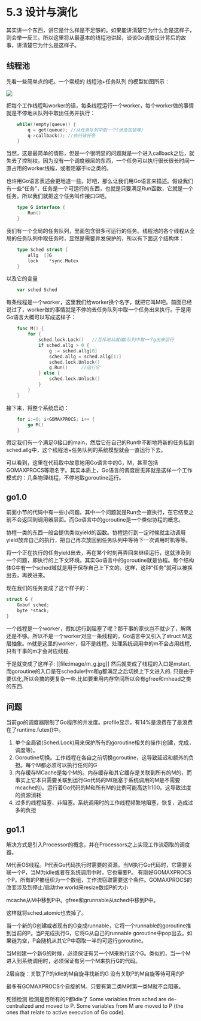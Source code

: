 # 5.3 设计与演化
其实讲一个东西，讲它是什么样是不足够的。如果能讲清楚它为什么会是这样子，则会举一反三。所以这里将从最基本的线程池讲起，谈谈Go调度设计背后的故事，讲清楚它为什么是这样子。

## 线程池
先看一些简单点的吧。一个常规的 线程池+任务队列 的模型如图所示：

![](images/5.3.worker.png?raw=true)

把每个工作线程叫worker的话，每条线程运行一个worker，每个worker做的事情就是不停地从队列中取出任务并执行：

```c
	while(!empty(queue)) {
	    q = get(queue); //从任务队列中取一个(涉及加锁等)
	    q->callback(); //执行该任务
	}
```

当然，这是最简单的情形，但是一个很明显的问题就是一个进入callback之后，就失去了控制权。因为没有一个调度器层的东西，一个任务可以执行很长很长时间一直占用的worker线程，或者阻塞于io之类的。

也许用Go语言表述会更地道一些。好吧，那么让我们用Go语言来描述。假设我们有一些“任务”，任务是一个可运行的东西，也就是只要满足Run函数，它就是一个任务。所以我们就把这个任务叫作接口G吧。

```go
	type G interface {
		Run() 
	}
```

我们有一个全局的任务队列，里面包含很多可运行的任务。线程池的各个线程从全局的任务队列中取任务时，显然是需要并发保护的，所以有下面这个结构体：

```go
	type Sched struct {
		allg  []G
		lock	*sync.Mutex
	}
```

以及它的变量

```go
	var sched Sched
```

每条线程是一个worker，这里我们给worker换个名字，就把它叫M吧。前面已经说过了，worker做的事情就是不停的去任务队列中取一个任务出来执行。于是用Go语言大概可以写成这样子：

```go
	func M() {
		for {
			sched.lock.Lock()	//互斥地从就绪G队列中取一个g出来运行
			if sched.allg > 0 {
				g := sched.allg[0]
				sched.allg = sched.allg[1:]
				sched.lock.Unlock()
				g.Run()		//运行它
			} else {
				sched.lock.Unlock()
			}
		}
	}
```

接下来，将整个系统启动：

```go
	for i:=0; i<GOMAXPROCS; i++ {
		go M()
	}
```

假定我们有一个满足G接口的main，然后它在自己的Run中不断地将新的任务挂到sched.allg中，这个线程池+任务队列的系统模型就会一直运行下去。

可以看到，这里在代码取中故意地用Go语言中的G，M，甚至包括GOMAXPROCS等取名字。其实本质上，Go语言的调度层无非就是这样一个工作模式的：几条物理线程，不停地取goroutine运行。

## go1.0
前面小节的代码中有一些小问题。其中一个问题就是Run会一直执行，在它结束之前不会返回到调用器层面。而Go语言中的goroutine是一个类似协程的概念。

协程一类的东西一般会提供类似yield的函数。协程运行到一定时候就主动调用yield放弃自己的执行，把自己再次放回到任务队列中等待下一次调用时机等等。

将一个正在执行的任务yield出去，再在某个时刻再弄回来继续运行，这就涉及到一个问题，即执行的上下文环境。其实Go语言中的goroutine就是协程。每个结构体G中有一个sched域就是用于保存自己上下文的。这样，这种"任务"就可以被换出去，再换进来。

现在我们的任务变成了这个样子的：

```c
struct G {
    Gobuf sched;
    byte *stack;
}
```

一个线程是一个worker，假如运行到阻塞了呢？那干事的家伙岂不就少了，解耦还是不够。所以不是一个worker对应一条线程的，Go语言中又引入了struct M这层抽象。m就是这里的worker，但不是线程。处理系统调用中的m不会占用线程,只有干事的m才会对应线程.

于是就变成了这样子:
[[file:image/m_g.jpg]]
然后就变成了线程的入口是mstart,而goroutine的入口是在schedule中m和g都满足之后切换上下文进入的.
只是由于要优化,所以会搞的更复杂一些.比如要重用内存空间所以会有gfree和mhead之类的东西.

## 问题
当前go的调度器限制了Go程序的并发度。profile显示，有14%是浪费在了是浪费在了runtime.futex()中。

1. 单个全局锁(Sched.Lock)用来保护所有的goroutine相关的操作(创建，完成，调度等)。
2. Goroutine切换。工作线程在各自之前切换goroutine，这导致延迟和额外的负担。每个M都必须可以执行任何的G
3. 内存缓存MCache是每个M的。内存缓存和其它缓存是关联到所有的M的，而事实上它本只需要关联到运行Go代码的M(阻塞于系统调用的M是不需要mcache的)。运行着Go代码的M和所有M的比例可能高达1:100。这导致过度的资源消耗
4. 过多的线程阻塞、非阻塞。系统调用时的工作线程频繁地阻塞，恢复，造成过多的负担

## go1.1

解决方式是引入Processor的概念，并在Processors之上实现工作流窃取的调度器。

M代表OS线程。P代表Go代码执行时需要的资源。当M执行Go代码时，它需要关联一个P，当M为idle或者在系统调用中时，它也需要P。
有刚好GOMAXPROCS个P。所有的P被组织为一个数组，工作流窃取需要这个条件。GOMAXPROCS的改变涉及到停止/启动the world来resize数组P的大小


mcache从M中移到P中。gfree和grunnable从sched中移到P中。

这样就将sched.atomic也去掉了。

当一个新的G创建或者现有的G变成runnable，它将一个runnable的goroutine推到当前的P。当P完成执行G，它将G从自己的runnable goroutine中pop出去。如果链为空，P会随机从其它P中窃取一半的可运行goroutine。

当M创建一个新G的时候，必须保证有另一个M来执行这个G。类似的，当一个M进入到系统调用时，必须保证有另一个M来执行G的代码。

2层自旋：关联了P的idle的M自旋寻找新的G
没有关联P的M自旋等待可用的P

最多有GOMAXPROCS个自旋的M。只要有第二类M时第一类M就不会阻塞。

死锁检测 检测是否所有的P都idle了
Some variables from sched are de-centralized and moved to P. Some variables from M are moved to P (the ones that relate to active execution of Go code).

